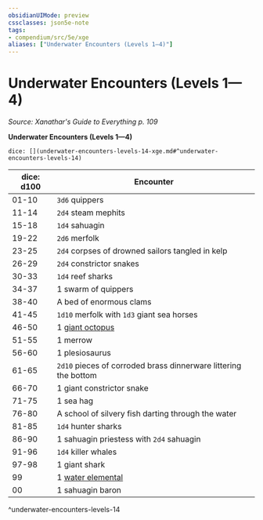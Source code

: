 ```yaml
---
obsidianUIMode: preview
cssclasses: json5e-note
tags:
- compendium/src/5e/xge
aliases: ["Underwater Encounters (Levels 1—4)"]
---
```

# Underwater Encounters (Levels 1—4)
*Source: Xanathar's Guide to Everything p. 109* 

**Underwater Encounters (Levels 1—4)**

`dice: [](underwater-encounters-levels-14-xge.md#^underwater-encounters-levels-14)`

| dice: d100 | Encounter |
|------------|-----------|
| 01-10 | `3d6` quippers |
| 11-14 | `2d4` steam mephits |
| 15-18 | `1d4` sahuagin |
| 19-22 | `2d6` merfolk |
| 23-25 | `2d4` corpses of drowned sailors tangled in kelp |
| 26-29 | `2d4` constrictor snakes |
| 30-33 | `1d4` reef sharks |
| 34-37 | 1 swarm of quippers |
| 38-40 | A bed of enormous clams |
| 41-45 | `1d10` merfolk with `1d3` giant sea horses |
| 46-50 | 1 [giant octopus](compendium/bestiary/beast/giant-octopus.md) |
| 51-55 | 1 merrow |
| 56-60 | 1 plesiosaurus |
| 61-65 | `2d10` pieces of corroded brass dinnerware littering the bottom |
| 66-70 | 1 giant constrictor snake |
| 71-75 | 1 sea hag |
| 76-80 | A school of silvery fish darting through the water |
| 81-85 | `1d4` hunter sharks |
| 86-90 | 1 sahuagin priestess with `2d4` sahuagin |
| 91-96 | `1d4` killer whales |
| 97-98 | 1 giant shark |
| 99 | 1 [water elemental](compendium/bestiary/elemental/water-elemental.md) |
| 00 | 1 sahuagin baron |
^underwater-encounters-levels-14